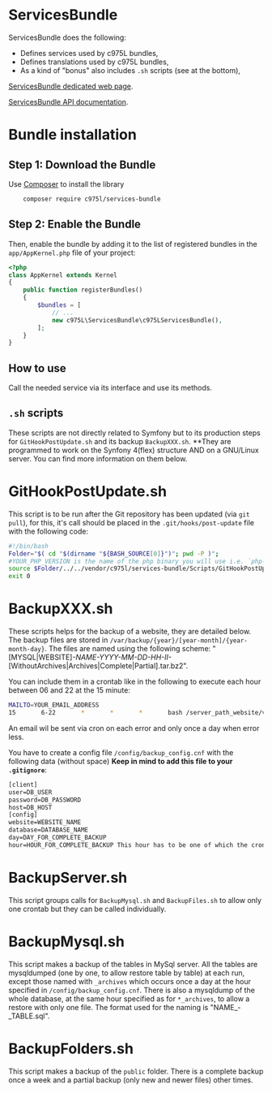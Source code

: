 ServicesBundle
==============

ServicesBundle does the following:

- Defines services used by c975L bundles,
- Defines translations used by c975L bundles,
- As a kind of "bonus" also includes `.sh` scripts (see at the bottom),

[ServicesBundle dedicated web page](https://975l.com/en/pages/services-bundle).

[ServicesBundle API documentation](https://975l.com/apidoc/c975L/ServicesBundle.html).

Bundle installation
===================

Step 1: Download the Bundle
---------------------------
Use [Composer](https://getcomposer.org) to install the library
```bash
    composer require c975l/services-bundle
```

Step 2: Enable the Bundle
-------------------------
Then, enable the bundle by adding it to the list of registered bundles in the `app/AppKernel.php` file of your project:

```php
<?php
class AppKernel extends Kernel
{
    public function registerBundles()
    {
        $bundles = [
            // ...
            new c975L\ServicesBundle\c975LServicesBundle(),
        ];
    }
}
```

How to use
----------
Call the needed service via its interface and use its methods.

`.sh` scripts
-------------
These scripts are not directly related to Symfony but to its production steps for `GitHookPostUpdate.sh` and its backup `BackupXXX.sh`. **They are programmed to work on the Synfony 4(flex) structure AND on a GNU/Linux server. You can find more information on them below.

GitHookPostUpdate.sh
====================
This script is to be run after the Git repository has been updated (via `git pull`), for this, it's call should be placed in the `.git/hooks/post-update` file with the following code:
```bash
#!/bin/bash
Folder="$( cd "$(dirname "${BASH_SOURCE[0]}")"; pwd -P )";
#YOUR_PHP_VERSION is the name of the php binary you will use i.e. `php-7.3`
source $Folder/../../vendor/c975l/services-bundle/Scripts/GitHookPostUpdate.sh YOUR_PHP_VERSION;
exit 0
```

BackupXXX.sh
============
These scripts helps for the backup of a website, they are detailed below. The backup files are stored in `/var/backup/{year}/[year-month]/{year-month-day}`. The files are named using the following scheme: "[MYSQL|WEBSITE]_-_NAME_-_YYYY-MM-DD_-_HH-II_-_[WithoutArchives|Archives|Complete|Partial].tar.bz2".

You can include them in a crontab like in the following to execute each hour between 06 and 22 at the 15 minute:

```bash
MAILTO=YOUR_EMAIL_ADDRESS
15       6-22       *       *       *       bash /server_path_website/vendor/c975l/services-bundle/Scripts/BackupXXX.sh
```
An email wil be sent via cron on each error and only once a day when error less.

You have to create a config file `/config/backup_config.cnf` with the following data (without space) **Keep in mind to add this file to your `.gitignore`**:
```txt
[client]
user=DB_USER
password=DB_PASSWORD
host=DB_HOST
[config]
website=WEBSITE_NAME
database=DATABASE_NAME
day=DAY_FOR_COMPLETE_BACKUP
hour=HOUR_FOR_COMPLETE_BACKUP This hour has to be one of which the cron will be launched otherwise it will never be reached
```

BackupServer.sh
===============
This script groups calls for `BackupMysql.sh` and `BackupFiles.sh` to allow only one crontab but they can be called individually.

BackupMysql.sh
==============
This script makes a backup of the tables in MySql server. All the tables are mysqldumped (one by one, to allow restore table by table) at each run, except those named with `_archives` which occurs once a day at the hour specified in `/config/backup_config.cnf`. There is also a mysqldump of the whole database, at the same hour specified as for `*_archives`, to allow a restore with only one file. The format used for the naming is "NAME_-_TABLE.sql".

BackupFolders.sh
================
This script makes a backup of the `public` folder. There is a complete backup once a week and a partial backup (only new and newer files) other times.
